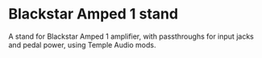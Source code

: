# Blackstar Amped 1 stand

A stand for Blackstar Amped 1 amplifier, with passthroughs for input jacks 
and pedal power, using Temple Audio mods.
